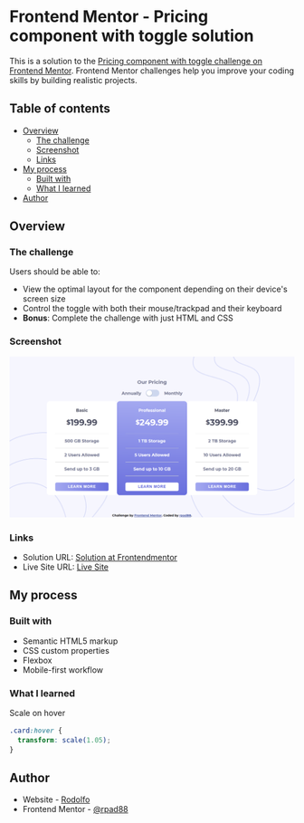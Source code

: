 # Frontend Mentor - Pricing component with toggle solution

This is a solution to the [Pricing component with toggle challenge on Frontend Mentor](https://www.frontendmentor.io/challenges/pricing-component-with-toggle-8vPwRMIC). Frontend Mentor challenges help you improve your coding skills by building realistic projects.

## Table of contents

- [Overview](#overview)
  - [The challenge](#the-challenge)
  - [Screenshot](#screenshot)
  - [Links](#links)
- [My process](#my-process)
  - [Built with](#built-with)
  - [What I learned](#what-i-learned)
- [Author](#author)

## Overview

### The challenge

Users should be able to:

- View the optimal layout for the component depending on their device's screen size
- Control the toggle with both their mouse/trackpad and their keyboard
- **Bonus**: Complete the challenge with just HTML and CSS

### Screenshot

![](./screenshot.png)

### Links

- Solution URL: [Solution at Frontendmentor](https://www.frontendmentor.io/solutions/mobile-fisrt-html-css-and-javascript-YK4oFSFYj)
- Live Site URL: [Live Site](https://rpad88.github.io/pricing-component-with-toggle-master/)

## My process

### Built with

- Semantic HTML5 markup
- CSS custom properties
- Flexbox
- Mobile-first workflow

### What I learned

Scale on hover

```css
.card:hover {
  transform: scale(1.05);
}
```

## Author

- Website - [Rodolfo](https://github.com/rpad88)
- Frontend Mentor - [@rpad88](https://www.frontendmentor.io/profile/rpad88)
